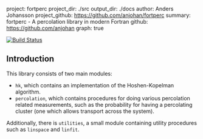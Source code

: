 project: fortperc
project_dir: ./src
output_dir: ./docs
author: Anders Johansson
project_github: https://github.com/anjohan/fortperc
summary: fortperc - A percolation library in modern Fortran
github: https://github.com/anjohan
graph: true

[![Build Status](https://travis-ci.org/anjohan/fortperc.svg?branch=master)](https://travis-ci.org/anjohan/fortperc)

## Introduction
This library consists of two main modules:

* `hk`, which contains an implementation of the Hoshen-Kopelman algorithm.
* `percolation`, which contains procedures for doing various percolation related measurements, such as the probability for having a percolating cluster (one which allows transport across the system).

Additionally, there is `utilities`, a small module containing utility procedures such as `linspace` and `linfit`.
